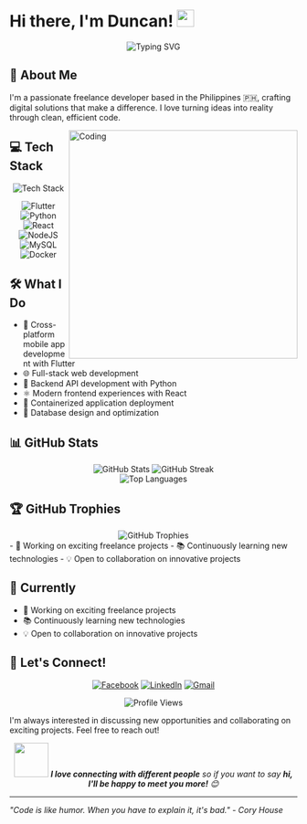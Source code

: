 # Hi there, I'm Duncan! <img src="https://media.giphy.com/media/hvRJCLFzcasrR4ia7z/giphy.gif" width="30px"/>

<div align="center">
  <img src="https://readme-typing-svg.herokuapp.com?font=Fira+Code&pause=1000&color=36BCF7&center=true&vCenter=true&width=435&lines=Freelance+Developer+from+PH+🇵🇭;Full+Stack+%26+Mobile+Developer;Turning+Ideas+into+Reality!" alt="Typing SVG" />
</div>

## 🚀 About Me
I'm a passionate freelance developer based in the Philippines 🇵🇭, crafting digital solutions that make a difference. I love turning ideas into reality through clean, efficient code.

<img align="right" alt="Coding" width="400" src="https://media.giphy.com/media/qgQUggAC3Pfv687qPC/giphy.gif"/>

## 💻 Tech Stack

<div align="center">
  <img src="https://skillicons.dev/icons?i=flutter,python,react,nodejs,html,css,mysql,docker,dart,js" alt="Tech Stack" />
</div>

<div align="center">
  
![Flutter](https://img.shields.io/badge/Flutter-%2302569B.svg?style=for-the-badge&logo=Flutter&logoColor=white)
![Python](https://img.shields.io/badge/python-3670A0?style=for-the-badge&logo=python&logoColor=ffdd54)
![React](https://img.shields.io/badge/react-%2320232a.svg?style=for-the-badge&logo=react&logoColor=%2361DAFB)
![NodeJS](https://img.shields.io/badge/node.js-6DA55F?style=for-the-badge&logo=node.js&logoColor=white)
![MySQL](https://img.shields.io/badge/mysql-%2300f.svg?style=for-the-badge&logo=mysql&logoColor=white)
![Docker](https://img.shields.io/badge/docker-%230db7ed.svg?style=for-the-badge&logo=docker&logoColor=white)

</div>

## 🛠️ What I Do
- 📱 Cross-platform mobile app development with Flutter
- 🌐 Full-stack web development
- 🐍 Backend API development with Python
- ⚛️ Modern frontend experiences with React
- 🐳 Containerized application deployment
- 💾 Database design and optimization

## 📊 GitHub Stats

<div align="center">
  <img src="https://github-readme-stats.vercel.app/api?username=duncan&theme=radical&hide_border=false&include_all_commits=true&count_private=true" alt="GitHub Stats" />
  <img src="https://github-readme-streak-stats.herokuapp.com/?user=duncan&theme=radical&hide_border=false" alt="GitHub Streak" />
</div>

<div align="center">
  <img src="https://github-readme-stats.vercel.app/api/top-langs/?username=duncan&theme=radical&hide_border=false&include_all_commits=true&count_private=true&layout=compact" alt="Top Languages" />
</div>

## 🏆 GitHub Trophies
<div align="center">
  <img src="https://github-profile-trophy.vercel.app/?username=duncan&theme=radical&no-frame=false&no-bg=false&margin-w=4" alt="GitHub Trophies" />
</div>
- 🔭 Working on exciting freelance projects
- 📚 Continuously learning new technologies
- 💡 Open to collaboration on innovative projects

## 🌟 Currently
- 🔭 Working on exciting freelance projects
- 📚 Continuously learning new technologies
- 💡 Open to collaboration on innovative projects

## 🤝 Let's Connect!

<div align="center">
  
[![Facebook](https://img.shields.io/badge/Facebook-%231877F2.svg?style=for-the-badge&logo=Facebook&logoColor=white)](https://www.facebook.com/Duncan123Delacruz/)
[![LinkedIn](https://img.shields.io/badge/linkedin-%230077B5.svg?style=for-the-badge&logo=linkedin&logoColor=white)](https://www.linkedin.com/in/duncan-john-carpiso-08bba2315/)
[![Gmail](https://img.shields.io/badge/Gmail-D14836?style=for-the-badge&logo=gmail&logoColor=white)](mailto:delacruz.duncan@gmail.com)

</div>

<div align="center">
  <img src="https://komarev.com/ghpvc/?username=duncan&label=Profile%20views&color=0e75b6&style=flat" alt="Profile Views" />
</div>

I'm always interested in discussing new opportunities and collaborating on exciting projects. Feel free to reach out!

<div align="center">
  <img src="https://media.giphy.com/media/LnQjpWaON8nhr21vNW/giphy.gif" width="60"> <em><b>I love connecting with different people</b> so if you want to say <b>hi, I'll be happy to meet you more!</b> 😊</em>
</div>

---
*"Code is like humor. When you have to explain it, it's bad." - Cory House*
